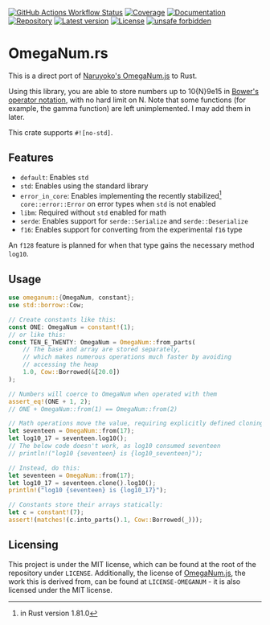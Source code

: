 [![GitHub Actions Workflow Status](https://img.shields.io/github/actions/workflow/status/balt-dev/omeganum/.github%2Fworkflows%2Frust.yml?branch=master&style=flat&label=tests)](https://github.com/balt-dev/omeganum/actions/)
[![Coverage](https://coveralls.io/repos/github/balt-dev/omeganum/badge.svg?branch=master)](https://coveralls.io/github/balt-dev/omeganum/)
[![Documentation](https://docs.rs/omeganum/badge.svg)](https://docs.rs/omeganum)
[![Repository](https://img.shields.io/badge/-GitHub-%23181717?style=flat&logo=github&labelColor=%23555555&color=%23181717)](https://github.com/balt-dev/omeganum)
[![Latest version](https://img.shields.io/crates/v/omeganum.svg)](https://crates.io/crates/omeganum)
[![License](https://img.shields.io/crates/l/omeganum.svg)](https://github.com/balt-dev/omeganum/blob/master/LICENSE)
[![unsafe forbidden](https://img.shields.io/badge/unsafe-forbidden-success.svg)](https://github.com/rust-secure-code/safety-dance/)

# OmegaNum.rs


This is a direct port of [Naruyoko's OmegaNum.js](https://github.com/Naruyoko/OmegaNum.js/tree/master) to Rust.

Using this library, you are able to store numbers up to 10{N}9e15 in [Bower's operator notation](https://handwiki.org/wiki/Bowers%27s_operators), with no hard limit on N.
Note that some functions (for example, the gamma function) are left unimplemented. I may add them in later.

This crate supports `#![no-std]`.

## Features

- `default`: Enables `std`
- `std`: Enables using the standard library
- `error_in_core`: Enables implementing the recently stabilized[^1] `core::error::Error` on error types when `std` is not enabled
- `libm`: Required without `std` enabled for math
- `serde`: Enables support for `serde::Serialize` and `serde::Deserialize`
- `f16`: Enables support for converting from the experimental `f16` type

An `f128` feature is planned for when that type gains the necessary method `log10`.

[^1]: in Rust version 1.81.0

## Usage
```rust
use omeganum::{OmegaNum, constant};
use std::borrow::Cow;

// Create constants like this:
const ONE: OmegaNum = constant!(1);
// or like this:
const TEN_E_TWENTY: OmegaNum = OmegaNum::from_parts(
    // The base and array are stored separately,
    // which makes numerous operations much faster by avoiding
    // accessing the heap
    1.0, Cow::Borrowed(&[20.0])
);

// Numbers will coerce to OmegaNum when operated with them
assert_eq!(ONE + 1, 2); 
// ONE + OmegaNum::from(1) == OmegaNum::from(2)

// Math operations move the value, requiring explicitly defined cloning
let seventeen = OmegaNum::from(17);
let log10_17 = seventeen.log10();
// The below code doesn't work, as log10 consumed seventeen
// println!("log10 {seventeen} is {log10_seventeen}");

// Instead, do this:
let seventeen = OmegaNum::from(17);
let log10_17 = seventeen.clone().log10();
println!("log10 {seventeen} is {log10_17}");

// Constants store their arrays statically:
let c = constant!(7);
assert!(matches!(c.into_parts().1, Cow::Borrowed(_)));
```

## Licensing
This project is under the MIT license, which can be found at the root of the repository under `LICENSE`.
Additionally, the license of [OmegaNum.js](https://github.com/Naruyoko/OmegaNum.js/tree/master), the work this is derived from, can be found at `LICENSE-OMEGANUM` - it is also licensed under the MIT license.
